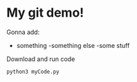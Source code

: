 # My git demo!

Gonna add:
- something
-something else
-some stuff

Download and run code

`python3 myCode.py`

